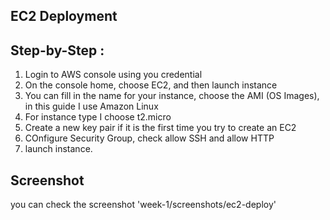 ## EC2 Deployment

## Step-by-Step :
1. Login to AWS console using you credential
2. On the console home, choose EC2, and then launch instance
3. You can fill in the name for your instance, choose the AMI (OS Images), in this guide I use Amazon Linux
4. For instance type I choose t2.micro
5. Create a new key pair if it is the first time you try to create an EC2
6. COnfigure Security Group, check allow SSH and allow HTTP
7. launch instance.

## Screenshot
you can check the screenshot 'week-1/screenshots/ec2-deploy'
